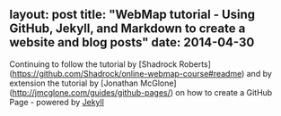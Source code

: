 layout: post
title: "WebMap tutorial - Using GitHub, Jekyll, and Markdown to create a website and blog posts"
date: 2014-04-30
---

Continuing to follow the tutorial by [Shadrock Roberts] (https://github.com/Shadrock/online-webmap-course#readme) and by extension the tutorial by [Jonathan McGlone] (http://jmcglone.com/guides/github-pages/) on how to create a GitHub Page - powered by [Jekyll](http://jekyllrb.com)
